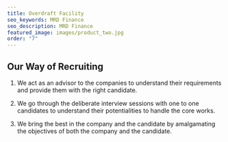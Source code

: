 ```yaml
---
title: Overdraft Facility
seo_keywords: MRD Finance
seo_description: MRD Finance
featured_image: images/product_two.jpg
order: "7"
---
```


## Our Way of Recruiting

1. We act as an advisor to the companies to understand their requirements and provide them with the right candidate.

2. We go through the deliberate interview sessions with one to one candidates to understand their potentialities to handle the core works.

3. We bring the best in the company and the candidate by amalgamating the objectives of both the company and the candidate.
